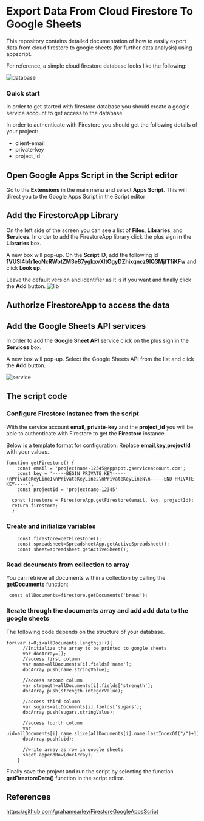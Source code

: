 # Export Data From Cloud Firestore To Google Sheets
This repository contains detailed documentation of how to easily export data from cloud firestore to google sheets (for further data analysis) using appscript.

For reference, a simple cloud firestore database looks like the following:

![database](https://user-images.githubusercontent.com/73964224/201514942-57d46892-1f26-41a1-8f35-3ff70bd6c586.PNG)

### Quick start
In order to get started with firestore database you should create a google service account to get access to the database.

In order to authenticate with Firestore you should get the following details of your project:

* client-email
* private-key
* project_id

## Open Google Apps Script in the Script editor

Go to the **Extensions** in the main menu and select **Apps Script**. This will direct you to the Google Apps Script in the Script editor


## Add the FirestoreApp Library

On the left side of the screen you can see a list of **Files**, **Libraries**, and **Services**. In order to add the FirestoreApp library click the plus sign in the **Libraries** box.

A new box will pop-up. On the **Script ID**, add the following id **1VUSl4b1r1eoNcRWotZM3e87ygkxvXltOgyDZhixqncz9lQ3MjfT1iKFw** and click **Look up**. 

Leave the default version and identifier as it is if you want and finally click the **Add** button.
![lib](https://user-images.githubusercontent.com/73964224/201515669-4f7ad73a-91e8-41d8-995a-e5f5fc0d1974.PNG)

## Authorize FirestoreApp to access the data

## Add the Google Sheets API services

In order to add the **Google Sheet API** service click on the plus sign in the **Services** box.

A new box will pop-up. Select the Google Sheets API from the list and click the **Add** button.

![service](https://assets.website-files.com/62b4c5fb2654ca30abd9b38f/62b4c5fb2654cafc74d9c20e_FG0B4s7b_LJZDcG9saQxASOax3DaQ4Q4Cscf_DlcFUII-P__kugM-sojoucY4m6a1vHc6fCLycwpisLX55yuiUmos0-fWDkPEe6X4nC2imITQb4GiY5iO5XED_BCTFAKzIT22I0.png)

## The script code

### Configure Firestore instance from the script

With the service account **email**, **private-key** and the **project_id** you will be able to authenticate with Firestore to get the **Firestore** instance.

Below is a template format for configuration. Replace **email**,**key**,**projectId** with your values.

```
function getFirestore() {
    const email = 'projectname-12345@appspot.gserviceaccount.com';
    const key = '-----BEGIN PRIVATE KEY-----\nPrivateKeyLine1\nPrivateKeyLine2\nPrivateKeyLineN\n-----END PRIVATE KEY-----';
    const projectId = 'projectname-12345'

  const firestore = FirestoreApp.getFirestore(email, key, projectId);
  return firestore;
  }
 ```

### Create and initialize variables 

```
    const firestore=getFirestore();
    const spreadsheet=SpreadsheetApp.getActiveSpreadsheet();
    const sheet=spreadsheet.getActiveSheet();
```

### Read documents from collection to array

You can retrieve all documents within a collection by calling the **getDocuments** function:

```
 const allDocuments=firestore.getDocuments('brews');
```

### Iterate through the documents array and add add data to the google sheets

The following code depends on the structure of your database.

```
for(var i=0;i<allDocuments.length;i++){
      //Initialize the array to be printed to google sheets
      var docArray=[];
      //access first column
      var name=allDocuments[i].fields['name'];
      docArray.push(name.stringValue);
  
      //access second column
      var strength=allDocuments[i].fields['strength'];
      docArray.push(strength.integerValue);
  
      //access third column
      var sugars=allDocuments[i].fields['sugars'];
      docArray.push(sugars.stringValue);
  
      //access fourth column
      var uid=allDocuments[i].name.slice(allDocuments[i].name.lastIndexOf("/")+1);
      docArray.push(uid);
  
      //write array as row in google sheets
      sheet.appendRow(docArray); 
    }
  ```
Finally save the project and run the script by selecting the function **getFirestoreData()** function in the script editor.

## References

https://github.com/grahamearley/FirestoreGoogleAppsScript
